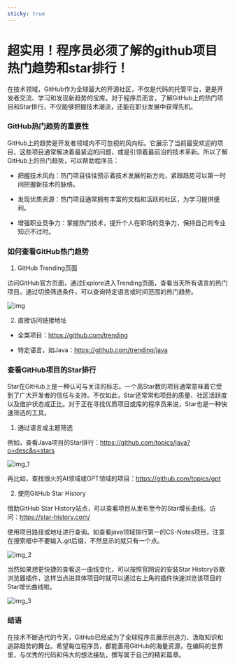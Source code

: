 ```yaml
---
sticky: true
---
```

# 超实用！程序员必须了解的github项目热门趋势和star排行！

在技术领域，GitHub作为全球最大的开源社区，不仅是代码的托管平台，更是开发者交流、学习和发现新趋势的宝库。对于程序员而言，了解GitHub上的热门项目和Star排行，不仅能够把握技术潮流，还能在职业发展中获得先机。


### GitHub热门趋势的重要性

GitHub上的趋势是开发者领域内不可忽视的风向标。它展示了当前最受欢迎的项目，这些项目通常解决着最紧迫的问题，或是引领着最前沿的技术革新。所以了解GitHub上的热门趋势，可以帮助程序员：

*   把握技术风向：热门项目往往预示着技术发展的新方向，紧跟趋势可以第一时间把握新技术的脉络。

*   发现优质资源：热门项目通常拥有丰富的文档和活跃的社区，为学习提供便利。

*   增强职业竞争力：掌握热门技术，提升个人在职场的竞争力，保持自己的专业知识不过时。


### 如何查看GitHub热门趋势

1.  GitHub Trending页面


访问GitHub官方页面，通过Explore进入Trending页面，查看当天所有语言的热门项目。通过切换筛选条件，可以查询特定语言或时间范围的热门趋势。

![img](https://javacool.oss-cn-shenzhen.aliyuncs.com/img/xyr/20240525164304.png)

2.  直接访问链接地址


*   全类项目：https://github.com/trending

*   特定语言，如Java：https://github.com/trending/java


### 查看GitHub项目的Star排行

Star在GitHub上是一种认可与关注的标志。一个高Star数的项目通常意味着它受到了广大开发者的信任与支持。不仅如此，Star还常常和项目的质量、社区活跃度以及维护状态成正比。对于正在寻找优质项目或库的程序员来说，Star也是一种快速筛选的工具。

1.  通过语言或主题筛选


例如，查看Java项目的Star排行：https://github.com/topics/java?o=desc&s=stars

![img_1](https://javacool.oss-cn-shenzhen.aliyuncs.com/img/xyr/20240525164354.png)

再比如，查找很火的AI领域或GPT领域的项目：https://github.com/topics/gpt




2.  使用GitHub Star History


借助GitHub Star History站点，可以查看项目从发布至今的Star增长曲线。访问：https://star-history.com/

使用项目路径或地址进行查询。如查看java领域排行第一的CS-Notes项目，注意在搜索框中不要输入.git后缀，不然显示的就只有一个点。

![img_2](https://javacool.oss-cn-shenzhen.aliyuncs.com/img/xyr/20240525164409.png)

当然如果想更快捷的查看这一曲线变化，可以按照官网说的安装Star History谷歌浏览器插件，这样当点进具体项目时就可以通过右上角的插件快速浏览该项目的Star增长曲线啦。

![img_3](https://javacool.oss-cn-shenzhen.aliyuncs.com/img/xyr/20240525164418.png)

### 结语

在技术不断迭代的今天，GitHub已经成为了全球程序员展示创造力、汲取知识和追踪趋势的舞台。希望每位程序员，都能善用GitHub的海量资源，在编码的世界里，与优秀的代码和伟大的想法接轨，撰写属于自己的精彩篇章。
